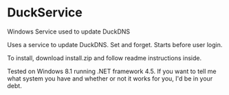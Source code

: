 # DuckService
Windows Service used to update DuckDNS

Uses a service to update DuckDNS. Set and forget. Starts before user login.

To install, download install.zip and follow readme instructions inside.

Tested on Windows 8.1 running .NET framework 4.5. If you want to tell me what system you have and whether or not it works for you, I'd be in your debt.
